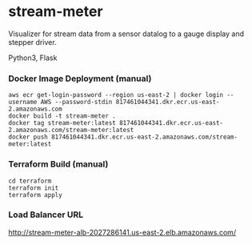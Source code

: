# stream-meter
Visualizer for stream data from a sensor datalog to a gauge display and stepper driver.

Python3, Flask

### Docker Image Deployment (manual)

```
aws ecr get-login-password --region us-east-2 | docker login --username AWS --password-stdin 817461044341.dkr.ecr.us-east-2.amazonaws.com
docker build -t stream-meter .
docker tag stream-meter:latest 817461044341.dkr.ecr.us-east-2.amazonaws.com/stream-meter:latest
docker push 817461044341.dkr.ecr.us-east-2.amazonaws.com/stream-meter:latest
```

### Terraform Build (manual)

```
cd terraform
terraform init
terraform apply
```

### Load Balancer URL

http://stream-meter-alb-2027286141.us-east-2.elb.amazonaws.com/
